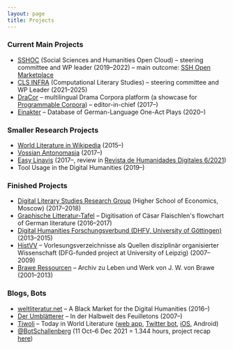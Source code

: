 ```yaml
---
layout: page
title: Projects
---
```


### Current Main Projects
* [SSHOC](https://www.sshopencloud.eu/) (Social Sciences and Humanities Open Cloud) – steering committee and WP leader (2019–2022) – main outcome: [SSH Open Marketplace](https://marketplace.sshopencloud.eu/)
* [CLS INFRA](https://clsinfra.io/) (Computational Literary Studies) – steering committee and WP Leader (2021–2025)
* [DraCor](https://dracor.org/) – multilingual Drama Corpora platform (a showcase for [Programmable Corpora](https://doi.org/10.5281/zenodo.4284002)) – editor-in-chief (2017–)
* [Einakter](https://einakter.dracor.org/) – Database of German-Language One-Act Plays (2020–)

### Smaller Research Projects
* [World Literature in Wikipedia](https://data.weltliteratur.net/) (2015–)
* [Vossian Antonomasia](https://vossanto.weltliteratur.net/) (2017–)
* [Easy Linavis](https://ezlinavis.dracor.org/) (2017–, review in [Revista de Humanidades Digitales 6/2021](https://doi.org/10.5944/rhd.vol.6.2021.27371))
* Tool Usage in the Digital Humanities (2019–)

### Finished Projects
* [Digital Literary Studies Research Group](https://hum.hse.ru/digital/rusdracor/) (Higher School of Economics, Moscow) (2017–2018)
* [Graphische Litteratur-Tafel](https://litteratur-tafel.weltliteratur.net/) – Digitisation of Cäsar Flaischlen's flowchart of German literature (2016–2017)
* [Digital Humanities Forschungsverbund (DHFV, University of Göttingen)](https://www.gcdh.de/en/research/projects/digital-humanities-research-collaboration-dhfv/) (2013–2015)
* [HistVV](https://histvv.uni-leipzig.de/) – Vorlesungsverzeichnisse als Quellen disziplinär organisierter Wissenschaft (DFG-funded project at University of Leipzig) (2007–2009)
* [Brawe Ressourcen](https://brawe.uni-leipzig.de/) – Archiv zu Leben und Werk von J. W. von Brawe (2001–2013)

### Blogs, Bots
* [weltliteratur.net](https://weltliteratur.net/) – A Black Market for the Digital Humanities (2016–)
* [Der Umblätterer](https://www.umblaetterer.de/) – In der Halbwelt des Feuilletons (2007–)
* [Tiwoli](https://weltliteratur.net/Introducing-TIWOLI/) – Today in World Literature ([web app](https://tiwoli.spinfo.uni-koeln.de/view), [Twitter bot](https://twitter.com/TiwoliChirp), [iOS](https://appsto.re/de/I69sfb.i), Android)
* [@BotSchallenberg](https://twitter.com/BotSchallenberg) (11 Oct–6 Dec 2021 = 1.344 hours, project recap [here](https://texperimentales.hypotheses.org/4617))
